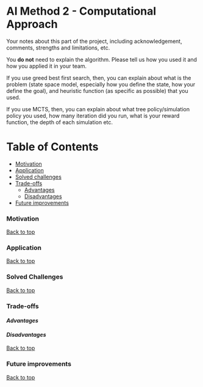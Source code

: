 # AI Method 2 - Computational Approach

Your notes about this part of the project, including acknowledgement, comments, strengths and limitations, etc.

You **do not** need to explain the algorithm. Please tell us how you used it and how you applied it in your team.

If you use greed best first search, then, you can explain about what is the problem (state space model, especially how you define the state, how your define the goal), and heuristic function (as specific as possible) that you used. 

If you use MCTS, then, you can explain about what tree policy/simulation policy you used, how many iteration did you run, what is your reward function, the depth of each simulation etc.

# Table of Contents
  * [Motivation](#motivation)
  * [Application](#application)
  * [Solved challenges](#solved-challenges)
  * [Trade-offs](#trade-offs)     
     - [Advantages](#advantages)
     - [Disadvantages](#disadvantages)
  * [Future improvements](#future-improvements)
 
### Motivation  


[Back to top](#table-of-contents)

### Application  

[Back to top](#table-of-contents)

### Solved Challenges

[Back to top](#table-of-contents)


### Trade-offs  
#### *Advantages*  


#### *Disadvantages*

[Back to top](#table-of-contents)

### Future improvements  

[Back to top](#table-of-contents)
